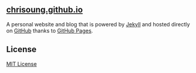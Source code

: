 [chrisoung.github.io]()
---------------------

A personal website and blog that is powered by [Jekyll](https://jekyllrb.com/) and hosted directly on [GitHub](https://github.com) thanks to [GitHub Pages](https://pages.github.com). 

License
-------

[MIT License](https://github.com/chrisoung/chrisoung.github.io/blob/master/LICENSE)

